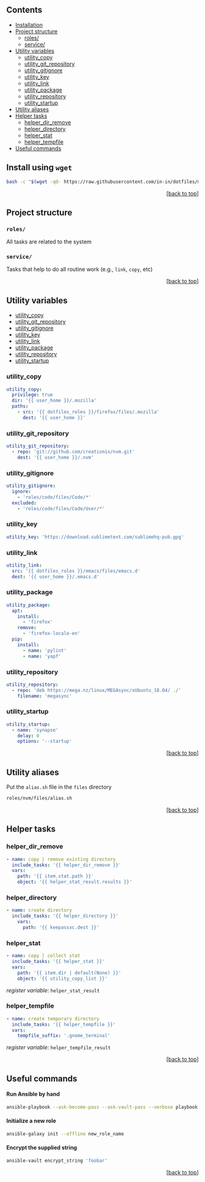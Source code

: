 ## Contents

- [Installation](#install-using-wget)
- [Project structure](#project-structure)
  - [roles/](#roles)
  - [service/](#service)
- [Utility variables](#utility-variables)
  - [utility_copy](#utility_copy)
  - [utility_git_repository](#utility_git_repository)
  - [utility_gitignore](#utility_gitignore)
  - [utility_key](#utility_key)
  - [utility_link](#utility_link)
  - [utility_package](#utility_package)
  - [utility_repository](#utility_repository)
  - [utility_startup](#utility_startup)
- [Utility aliases](#utility-aliases)
- [Helper tasks](#helper-tasks)
  - [helper_dir_remove](#helper_dir_remove)
  - [helper_directory](#helper_directory)
  - [helper_stat](#helper_stat)
  - [helper_tempfile](#helper_tempfile)
- [Useful commands](#useful-commands)

## Install using `wget`

```bash
bash -c "$(wget -qO- https://raw.githubusercontent.com/in-in/dotfiles/master/install.sh)"
```

<p align="right">[<a href="#contents" title="Back&nbsp;To&nbsp;Top">back to top</a>]</p>

## Project structure

### `roles/`

All tasks are related to the system

### `service/`

Tasks that help to do all routine work (e.g., `link`, `copy`, etc)

<p align="right">[<a href="#contents" title="Back&nbsp;To&nbsp;Top">back to top</a>]</p>

## Utility variables

- [utility_copy](#utility_copy)
- [utility_git_repository](#utility_git_repository)
- [utility_gitignore](#utility_gitignore)
- [utility_key](#utility_key)
- [utility_link](#utility_link)
- [utility_package](#utility_package)
- [utility_repository](#utility_repository)
- [utility_startup](#utility_startup)

### utility_copy

```yaml
utility_copy:
  privilege: true
  dir: '{{ user_home }}/.mozilla'
  paths:
    - src: '{{ dotfiles_roles }}/firefox/files/.mozilla'
      dest: '{{ user_home }}'
```

### utility_git_repository

```yaml
utility_git_repository:
  - repo: 'git://github.com/creationix/nvm.git'
    dest: '{{ user_home }}/.nvm'
```

### utility_gitignore

```yaml
utility_gitignore:
  ignore:
    - 'roles/code/files/Code/*'
  excluded:
    - 'roles/code/files/Code/User/*'
```

### utility_key

```yaml
utility_key: 'https://download.sublimetext.com/sublimehq-pub.gpg'
```

### utility_link

```yaml
utility_link:
  src: '{{ dotfiles_roles }}/emacs/files/emacs.d'
  dest: '{{ user_home }}/.emacs.d'
```

### utility_package

```yaml
utility_package:
  apt:
    install:
      - 'firefox'
    remove:
      - 'firefox-locale-en'
  pip:
    install:
      - name: 'pylint'
      - name: 'yapf'
```

### utility_repository

```yaml
utility_repository:
  - repo: 'deb https://mega.nz/linux/MEGAsync/xUbuntu_18.04/ ./'
    filename: 'megasync'
```

### utility_startup

```yaml
utility_startup:
  - name: 'synapse'
    delay: 0
    options: '--startup'
```

<p align="right">[<a href="#contents" title="Back&nbsp;To&nbsp;Top">back to top</a>]</p>

## Utility aliases

Put the `alias.sh` file in the `files` directory

```bash
roles/nvm/files/alias.sh
```

<p align="right">[<a href="#contents" title="Back&nbsp;To&nbsp;Top">back to top</a>]</p>

## Helper tasks

### helper_dir_remove

```yaml
- name: copy | remove existing directory
  include_tasks: '{{ helper_dir_remove }}'
  vars:
    path: '{{ item.stat.path }}'
    object: '{{ helper_stat_result.results }}'
```

### helper_directory

```yaml
- name: create directory
  include_tasks: '{{ helper_directory }}'
    vars:
      path: '{{ keepassxc.dest }}'
```

### helper_stat

```yaml
- name: copy | collect stat
  include_tasks: '{{ helper_stat }}'
  vars:
    path: '{{ item.dir | default(None) }}'
    object: '{{ utility_copy_list }}'
```

_register variable_: `helper_stat_result`

### helper_tempfile

```yaml
- name: create temporary directory
  include_tasks: '{{ helper_tempfile }}'
  vars:
    tempfile_suffix: '.gnome_terminal'
```

_register variable_: `helper_tempfile_result`

<p align="right">[<a href="#contents" title="Back&nbsp;To&nbsp;Top">back to top</a>]</p>

## Useful commands

#### Run Ansible by hand

```bash
ansible-playbook --ask-become-pass --ask-vault-pass --verbose playbook.yml
```

#### Initialize a new role

```bash
ansible-galaxy init --offline new_role_name
```

#### Encrypt the supplied string

```bash
ansible-vault encrypt_string 'foobar'
```

<p align="right">[<a href="#contents" title="Back&nbsp;To&nbsp;Top">back to top</a>]</p>
